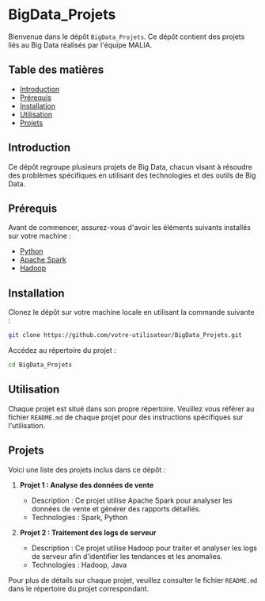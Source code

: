 # BigData_Projets

Bienvenue dans le dépôt `BigData_Projets`. Ce dépôt contient des projets liés au Big Data réalisés par l'équipe MALIA.

## Table des matières

- [Introduction](#introduction)
- [Prérequis](#prérequis)
- [Installation](#installation)
- [Utilisation](#utilisation)
- [Projets](#projets)

## Introduction

Ce dépôt regroupe plusieurs projets de Big Data, chacun visant à résoudre des problèmes spécifiques en utilisant des technologies et des outils de Big Data.

## Prérequis

Avant de commencer, assurez-vous d'avoir les éléments suivants installés sur votre machine :

- [Python](https://www.python.org/downloads/)
- [Apache Spark](https://spark.apache.org/downloads.html)
- [Hadoop](https://hadoop.apache.org/releases.html)

## Installation

Clonez le dépôt sur votre machine locale en utilisant la commande suivante :

```bash
git clone https://github.com/votre-utilisateur/BigData_Projets.git
```

Accédez au répertoire du projet :

```bash
cd BigData_Projets
```

## Utilisation

Chaque projet est situé dans son propre répertoire. Veuillez vous référer au fichier `README.md` de chaque projet pour des instructions spécifiques sur l'utilisation.

## Projets

Voici une liste des projets inclus dans ce dépôt :

1. **Projet 1 : Analyse des données de vente**

   - Description : Ce projet utilise Apache Spark pour analyser les données de vente et générer des rapports détaillés.
   - Technologies : Spark, Python

2. **Projet 2 : Traitement des logs de serveur**
   - Description : Ce projet utilise Hadoop pour traiter et analyser les logs de serveur afin d'identifier les tendances et les anomalies.
   - Technologies : Hadoop, Java

Pour plus de détails sur chaque projet, veuillez consulter le fichier `README.md` dans le répertoire du projet correspondant.
